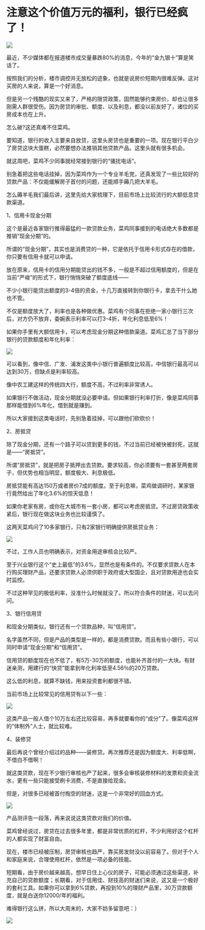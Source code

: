 # 注意这个价值万元的福利，银行已经疯了！

![](https://pic3.zhimg.com/v2-4363cc17eecdc70da9a6568009d5d275_b.jpg)

最近，不少媒体都在报道楼市成交量暴跌80%的消息，今年的“金九银十”算是笑话了。

按照我们的分析，楼市调控并无放松的迹象，也就是说房价短期内很难反弹。这对买房的人来说，算是一个好消息。

但是另一个残酷的现实又来了，严格的限贷政策，固然能够约束房价，却也让很多刚需人群很受伤。因为房贷的审批、额度、以及利息，都没以前友好了，诸位的买房成本也在上升。

怎么破?这还真难不住菜鸡。

要知道，银行的收入主要来自放贷，这里头房贷也是重要的一项。现在银行平白少了房贷这块大蛋糕，必然要想办法推销其他贷款产品。这里头就有很多机会。

就这周吧，菜鸡不少同事就经常接到银行的“骚扰电话”。

别急着把这些电话挂掉，因为菜鸡作为一个专业羊毛党，还真发现了一些比较好的贷款产品：不仅能缓解房子首付的问题，还能顺手薅几把大羊毛。

怎么薅羊毛我们最后讲，这里先给大家梳理下，目前市场上比较流行的大额低息贷款渠道。

1、信用卡现金分期

这个是最近各家银行推得最猛的一款贷款业务，菜鸡同事接到的电话绝大多数都是推销“现金分期”的。

所谓的“现金分期”，其实也是消费贷的一种，它是依托于信用卡形式存在的借款，你只要有信用卡就可以申请。

放在原来，信用卡的信用分期能贷出的钱不多，一般是不超过信用额度的，但是在当前“严峻”的形式下，银行悄悄突破了额度底线——

不少小银行能贷出额度的3-4倍的资金，十几万直接转到你银行卡，拿去干什么她也不管。

不仅是额度放大了，利率也是各种做优惠。菜鸡有个同事在拒绝一家小银行三次后，对方仍不放弃，委婉表示利率可以打3-4折，年化利息低至6%！

如果你手里有大额信用卡，可以考虑现金分期这种借款渠道。菜鸡汇总了当下部分银行的贷款额度和年化利率：

![](https://pic3.zhimg.com/v2-5e6027316658909842964490ab19e885_b.jpg)

可以看到，像中信、广发、浦发这类中小银行普遍额度比较高，中信银行最高可以达到30万，但缺点是利率较高。

像中农工建这样的传统四大行，额度不高，不过利率非常诱人。

如果银行不做活动，现金分期就没必要申请。但如果银行利率打折，像是菜鸡同事那样能借到6%年化，借到就是赚到。

所以大家接到这类电话时，先别急着挂掉，可以跟他们砍砍价！

2、房抵贷

除了现金分期，还有一个路子可以贷到更多的钱，不过当前已经被快被封死，这就是——“房抵贷”。

所谓“房抵贷”，就是把房子抵押出去贷款。要求较高，你必须要有一套甚至两套房子，但优势也相当明显，额度极大、利息极低。

房抵贷能有高达150万或者房价7成的额度。至于利息嘛，菜鸡做调研时，某家银行竟然给出了年化3.6%的惊天低息！

如果你老家有房，或你在大城市有一套小房，都可以考虑房抵贷。不过房贷政策收紧后，银行现在做这块业务也比较谨慎了。

这两天菜鸡问了10多家银行，只有2家银行明确提供房抵贷业务：

![](https://pic1.zhimg.com/v2-37e683a57f9e1378cd9fc4a702e79a66_b.jpg)

不过，工作人员也明确表示，对资金用途审核会比较严。

至于兴业银行这个“史上最低”的3.6%，显然也是有条件的。不仅要求贷款人在本行购买理财产品，还要求贷款人必须供职于政府或大型国企，且对贷款用途也会实时监控。

不过这种罕见的极低利率，没准什么时候就没了。所以符合条件的财迷，可以去问问。

3、银行信用贷

和现金分期类似，银行还有一个贷款品种，叫“信用贷”。

名字虽然不同，但是产品的类型是一样的，都是消费贷款。而且有些小银行，可以同时申请“现金分期”和“信用贷”。

信用贷的额度现在也不低了，有5万-30万的额度，也能补齐首付的一大块。有财迷亲测，用建行的“快贷”能拿到年化利率低至4.56％的20万贷款。

这么低的利息，就算不缺钱，用来投资套利都很不错。

当前市场上比较常见的信用贷有以下一些：

![](https://pic4.zhimg.com/v2-be2b4083c703bcbf593208ee312ffc0a_b.jpg)

这类产品一般人借个10万左右还比较容易，再多就要看你的“成分”了。像菜鸡这样的“体制外”人士，就比较难。

4、装修贷

最后再说个曾经介绍过的品种——装修贷。再次推荐还是因为额度大、利率低啊，不借白不借啊！

就这类贷款，现在不少银行审核也严了起来，很多会审核装修材料的发票和资金流水，更有一些只能接受刷卡消费，不是直接给现金。

但是，对很多已经被首付掏空的财迷，这是一个非常好的回血方式。

![](https://pic4.zhimg.com/v2-b1e612689e25b0f0dd59cdaab7ab02ac_b.jpg)

产品测评告一段落，再来说说这类贷款对我们的价值。

菜鸡曾经说过，房贷在过去很多年里，都是非常优质的杠杆，不少利用好这个杠杆的人都实现了财富自由。

现在，楼市已经被压制，房贷审核也趋严，靠买房发财没以前容易了。但对于个人和家庭来说，合理使用杠杆，依然是一项必备的技能。

短期看，由于房价越来越高，想早日住上心仪的房子，可能必须通过这些渠道，补充自己的贷款额度；长期看，对于信用佳、财技高的财迷们来说，这又是一个极好的套利工具。如果你可以拿到6%贷款，再投到10%的理财产品里，30万贷款额度，就是白送你12000/年的福利。

难得银行这么拼，所以大周末的，大家不妨多留意吧：）

![](https://pic2.zhimg.com/v2-76bb5060185dbdf82012a8bebf84158e_b.jpg)